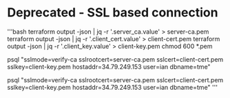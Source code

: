 # Deprecated - SSL based connection

'''bash
terraform output -json | jq -r '.server_ca.value' > server-ca.pem
terraform output -json | jq -r '.client_cert.value' > client-cert.pem
terraform output -json | jq -r '.client_key.value' > client-key.pem
chmod 600 *.pem

psql "sslmode=verify-ca sslrootcert=server-ca.pem sslcert=client-cert.pem sslkey=client-key.pem hostaddr=34.79.249.153 user=ian dbname=tme"

psql "sslmode=verify-ca sslrootcert=server-ca.pem sslcert=client-cert.pem sslkey=client-key.pem hostaddr=34.79.249.153 user=ian dbname=tme"
'''